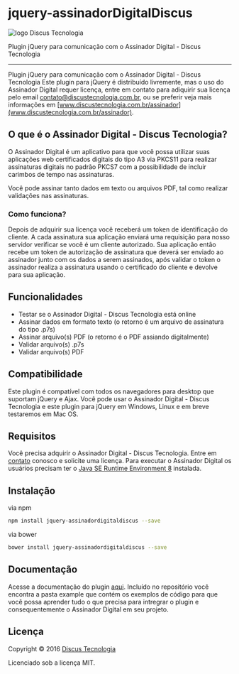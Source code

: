 # jquery-assinadorDigitalDiscus
![logo Discus Tecnologia](http://www.discustecnologia.com.br/images/logo_pq.png)

Plugin jQuery para comunicação com o Assinador Digital - Discus Tecnologia

---



Plugin jQuery para comunicação com o Assinador Digital - Discus Tecnologia Este plugin para jQuery é distribuído livremente, mas o uso do Assinador Digital requer licença, entre em contato para adiquirir sua licença pelo email contato@discustecnologia.com.br, ou se preferir veja mais informações em [www.discustecnologia.com.br/assinador](www.discustecnologia.com.br/assinador).



## O que é o Assinador Digital - Discus Tecnologia?

O Assinador Digital é um aplicativo para que você possa utilizar suas aplicações web certificados digitais do tipo A3 via PKCS11 para realizar assinaturas digitais no padrão PKCS7 com a possibilidade de incluir carimbos de tempo nas assinaturas.

Você pode assinar tanto dados em texto ou arquivos PDF, tal como realizar validações nas assinaturas.



### Como funciona?

Depois de adquirir sua licença você receberá um token de identificação do cliente. A cada assinatura sua aplicação enviará uma requisição para nosso servidor verificar se você é um cliente autorizado. Sua aplicação então recebe um token de autorização de assinatura que deverá ser enviado ao assinador junto com os dados a serem assinados, após validar o token o assinador realiza a assinatura usando o certificado do cliente e devolve para sua aplicação.



## Funcionalidades

* Testar se o Assinador Digital - Discus Tecnologia está online
* Assinar dados em formato texto (o retorno é um arquivo de assinatura do tipo .p7s)
* Assinar arquivo(s) PDF (o retorno é o PDF assiando digitalmente)
* Validar arquivo(s) .p7s
* Validar arquivo(s) PDF


## Compatibilidade

Este plugin é compatível com todos os navegadores para desktop que suportam jQuery e Ajax.
Você pode usar o Assinador Digital - Discus Tecnologia e este plugin para jQuery em Windows, Linux e em breve testaremos em Mac OS.



## Requisitos

Você precisa adquirir o Assinador Digital - Discus Tecnologia. Entre em [contato] conosco e solicite uma licença.
Para executar o Assinador Digital os usuários precisam ter o [Java SE Runtime Environment 8](http://www.oracle.com/technetwork/pt/java/javase/downloads/) instalada.

  [contato]: http://www.discustecnologia.com.br/contato



## Instalação

via npm
```sh
npm install jquery-assinadordigitaldiscus --save
```
via bower
```sh
bower install jquery-assinadordigitaldiscus --save
```



## Documentação

Acesse a documentação do plugin [aqui](https://github.com/DiscusTecnologia/jquery-assinadorDigitalDiscus/wiki/Documenta%C3%A7%C3%A3o).
Incluído no repositório você encontra a pasta example que contém os exemplos de código para que você possa aprender tudo o que precisa para intregrar o plugin e consequentemente o Assinador Digital em seu projeto.



## Licença

Copyright © 2016 [Discus Tecnologia][1]

Licenciado sob a licença MIT.

  [1]: http://www.discustecnologia.com.br


